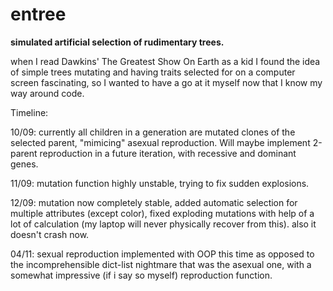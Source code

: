 # entree
**simulated artificial selection of rudimentary trees.**

when I read Dawkins' The Greatest Show On Earth as a kid I found the idea of simple trees mutating and having traits selected for on a computer screen fascinating, so I wanted to have a go at it myself now that I know my way around code.

Timeline:

10/09: currently all children in a generation are mutated clones of the selected parent, "mimicing" asexual reproduction. Will maybe implement 2-parent reproduction in a future iteration, with recessive and dominant genes.

11/09: mutation function highly unstable, trying to fix sudden explosions.

12/09: mutation now completely stable, added automatic selection for multiple attributes (except color), fixed exploding mutations with help of a lot of calculation (my laptop will never physically recover from this). also it doesn't crash now.

04/11: sexual reproduction implemented with OOP this time as opposed to the incomprehensible dict-list nightmare that was the asexual one, with a somewhat impressive (if i say so myself) reproduction function. 
